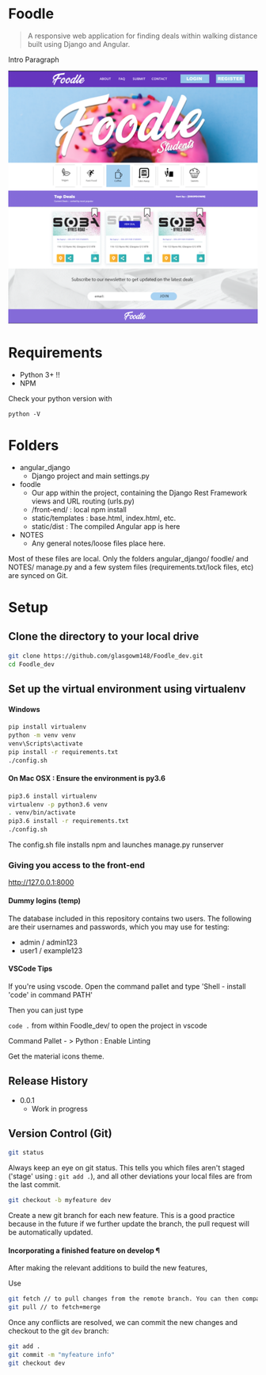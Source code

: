# Foodle
> A responsive web application for finding deals within walking distance built using Django and Angular. 



Intro Paragraph

![](NOTES/header.png)

# Requirements

* Python 3+ !!
* NPM


Check your python version with

```
python -V
```

# Folders

* angular_django
    * Django project and main settings.py 
* foodle
    * Our app within the project, containing the Django Rest Framework views and URL routing (urls.py)
    * /front-end/ : local npm install
    * static/templates : base.html, index.html, etc. 
    * static/dist : The compiled Angular app is here
* NOTES
    * Any general notes/loose files place here. 

Most of these files are local. Only the folders angular_django/ foodle/ and NOTES/ manage.py and a few system files (requirements.txt/lock files, etc) 
are synced on Git.

# Setup



## Clone the directory to your local drive

```sh
git clone https://github.com/glasgowm148/Foodle_dev.git
cd Foodle_dev
```


## Set up the virtual environment using virtualenv

#### Windows

```sh
pip install virtualenv
python -m venv venv
venv\Scripts\activate
pip install -r requirements.txt
./config.sh
```

#### On Mac OSX : Ensure the environment is py3.6
```sh
pip3.6 install virtualenv
virtualenv -p python3.6 venv
. venv/bin/activate
pip3.6 install -r requirements.txt
./config.sh
```

The config.sh file installs npm and launches manage.py runserver

### Giving you access to the front-end 

http://127.0.0.1:8000

#### Dummy logins (temp)

The database included in this repository contains two users. The following are their usernames and passwords, which you may use for testing:

- admin / admin123
- user1 / example123

#### VSCode Tips

If you're using vscode. Open the command pallet and type 'Shell - install 'code' in command PATH'

Then you can just type

`code .` from within Foodle_dev/ to open the project in vscode

Command Pallet - > Python : Enable Linting 

Get the material icons theme.


## Release History

* 0.0.1
    * Work in progress


## Version Control (Git)

```sh
git status
```

Always keep an eye on git status. This tells you which files aren't staged ('stage' using : `git add .`), and all other deviations your local files are from the last commit. 


```sh
git checkout -b myfeature dev
```

Create a new git branch for each new feature. This is a good practice because in the future if we further update the branch, the pull request will be automatically updated.



#### Incorporating a finished feature on develop ¶
After making the relevant additions to build the new features,

Use 
```sh
git fetch // to pull changes from the remote branch. You can then compare changes & modify as needed.
git pull // to fetch+merge
```


Once any conflicts are resolved, we can  commit the new changes and checkout to the git `dev` branch:
```sh
git add .
git commit -m "myfeature info"
git checkout dev
```








